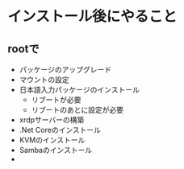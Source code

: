 # インストール後にやること

## rootで
- パッケージのアップグレード
- マウントの設定
- 日本語入力パッケージのインストール
  - リブートが必要
  - リブートのあとに設定が必要
- xrdpサーバーの構築
- .Net Coreのインストール
- KVMのインストール
- Sambaのインストール
-

